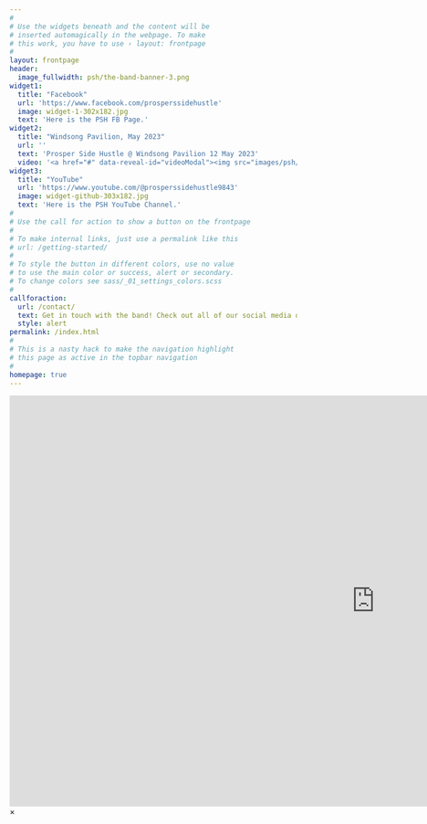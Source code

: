 ```yaml
---
#
# Use the widgets beneath and the content will be
# inserted automagically in the webpage. To make
# this work, you have to use › layout: frontpage
#
layout: frontpage
header:
  image_fullwidth: psh/the-band-banner-3.png
widget1:
  title: "Facebook"
  url: 'https://www.facebook.com/prosperssidehustle'
  image: widget-1-302x182.jpg
  text: 'Here is the PSH FB Page.'
widget2:
  title: "Windsong Pavilion, May 2023"
  url: ''
  text: 'Prosper Side Hustle @ Windsong Pavilion 12 May 2023'
  video: '<a href="#" data-reveal-id="videoModal"><img src="images/psh/frontpage-video-thumb.png" width="302" height="182" alt=""/></a>'
widget3:
  title: "YouTube"
  url: 'https://www.youtube.com/@prosperssidehustle9843'
  image: widget-github-303x182.jpg
  text: 'Here is the PSH YouTube Channel.'
#
# Use the call for action to show a button on the frontpage
#
# To make internal links, just use a permalink like this
# url: /getting-started/
#
# To style the button in different colors, use no value
# to use the main color or success, alert or secondary.
# To change colors see sass/_01_settings_colors.scss
#
callforaction:
  url: /contact/
  text: Get in touch with the band! Check out all of our social media or just phone us!
  style: alert
permalink: /index.html
#
# This is a nasty hack to make the navigation highlight
# this page as active in the topbar navigation
#
homepage: true
---
```


<div id="videoModal" class="reveal-modal large" data-reveal="">
  <div class="flex-video widescreen vimeo" style="display: block;">
    <iframe width="1280" height="720" src="https://www.youtube.com/embed/YrUHJj4IWqs" frameborder="0" allowfullscreen></iframe>
  </div>
  <a class="close-reveal-modal">&#215;</a>
</div>
